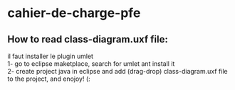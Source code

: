 # cahier-de-charge-pfe
## How to read class-diagram.uxf file:
il faut installer le plugin umlet <br />
1- go to eclipse maketplace, search for umlet ant install it <br />
2- create project java in eclipse and add (drag-drop) class-diagram.uxf file to the project, and enojoy! (: <br />
